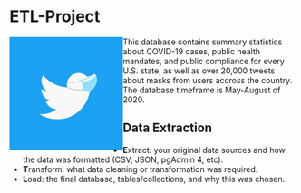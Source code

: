 # ETL-Project
<img src="/analysis/twitter-mask.jpg" align="left" width="200px"/>
This database contains summary statistics about COVID-19 cases, public health mandates, and public compliance for every U.S. state, as well as over 20,000 tweets about masks from users accross the country. The database timeframe is May-August of 2020.

## Data Extraction
* **E**xtract: your original data sources and how the data was formatted (CSV, JSON, pgAdmin 4, etc).
​
* **T**ransform: what data cleaning or transformation was required.
​
* **L**oad: the final database, tables/collections, and why this was chosen.
​
